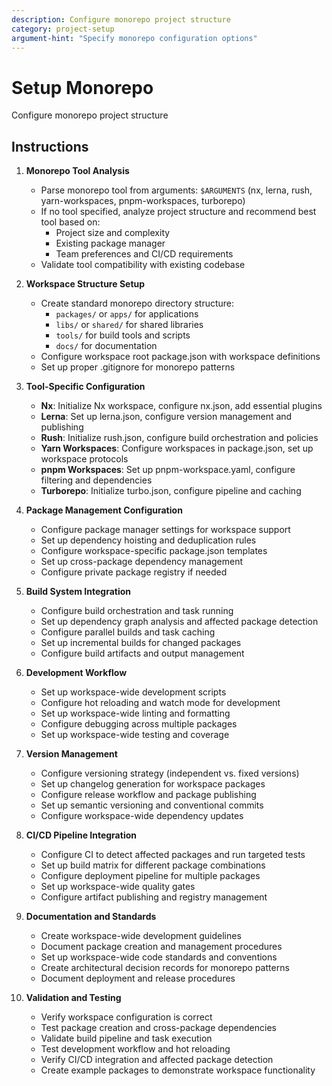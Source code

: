 ```yaml
---
description: Configure monorepo project structure
category: project-setup
argument-hint: "Specify monorepo configuration options"
---
```


# Setup Monorepo

Configure monorepo project structure

## Instructions

1. **Monorepo Tool Analysis**
   - Parse monorepo tool from arguments: `$ARGUMENTS` (nx, lerna, rush, yarn-workspaces, pnpm-workspaces, turborepo)
   - If no tool specified, analyze project structure and recommend best tool based on:
     - Project size and complexity
     - Existing package manager
     - Team preferences and CI/CD requirements
   - Validate tool compatibility with existing codebase

2. **Workspace Structure Setup**
   - Create standard monorepo directory structure:
     - `packages/` or `apps/` for applications
     - `libs/` or `shared/` for shared libraries
     - `tools/` for build tools and scripts
     - `docs/` for documentation
   - Configure workspace root package.json with workspace definitions
   - Set up proper .gitignore for monorepo patterns

3. **Tool-Specific Configuration**
   - **Nx**: Initialize Nx workspace, configure nx.json, add essential plugins
   - **Lerna**: Set up lerna.json, configure version management and publishing
   - **Rush**: Initialize rush.json, configure build orchestration and policies
   - **Yarn Workspaces**: Configure workspaces in package.json, set up workspace protocols
   - **pnpm Workspaces**: Set up pnpm-workspace.yaml, configure filtering and dependencies
   - **Turborepo**: Initialize turbo.json, configure pipeline and caching

4. **Package Management Configuration**
   - Configure package manager settings for workspace support
   - Set up dependency hoisting and deduplication rules
   - Configure workspace-specific package.json templates
   - Set up cross-package dependency management
   - Configure private package registry if needed

5. **Build System Integration**
   - Configure build orchestration and task running
   - Set up dependency graph analysis and affected package detection
   - Configure parallel builds and task caching
   - Set up incremental builds for changed packages
   - Configure build artifacts and output management

6. **Development Workflow**
   - Set up workspace-wide development scripts
   - Configure hot reloading and watch mode for development
   - Set up workspace-wide linting and formatting
   - Configure debugging across multiple packages
   - Set up workspace-wide testing and coverage

7. **Version Management**
   - Configure versioning strategy (independent vs. fixed versions)
   - Set up changelog generation for workspace packages
   - Configure release workflow and package publishing
   - Set up semantic versioning and conventional commits
   - Configure workspace-wide dependency updates

8. **CI/CD Pipeline Integration**
   - Configure CI to detect affected packages and run targeted tests
   - Set up build matrix for different package combinations
   - Configure deployment pipeline for multiple packages
   - Set up workspace-wide quality gates
   - Configure artifact publishing and registry management

9. **Documentation and Standards**
   - Create workspace-wide development guidelines
   - Document package creation and management procedures
   - Set up workspace-wide code standards and conventions
   - Create architectural decision records for monorepo patterns
   - Document deployment and release procedures

10. **Validation and Testing**
    - Verify workspace configuration is correct
    - Test package creation and cross-package dependencies
    - Validate build pipeline and task execution
    - Test development workflow and hot reloading
    - Verify CI/CD integration and affected package detection
    - Create example packages to demonstrate workspace functionality
